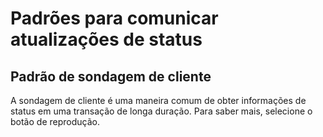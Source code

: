 # Padrões para comunicar atualizações de status
## Padrão de sondagem de cliente

A sondagem de cliente é uma maneira comum de obter informações de status em uma transação de longa duração. Para saber mais, selecione o botão de reprodução.